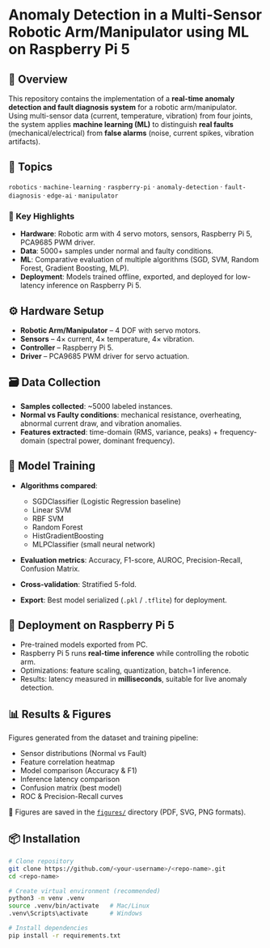 # Anomaly Detection in a Multi-Sensor Robotic Arm/Manipulator using ML on Raspberry Pi 5

## 📌 Overview
This repository contains the implementation of a **real-time anomaly detection and fault diagnosis system** for a robotic arm/manipulator.  
Using multi-sensor data (current, temperature, vibration) from four joints, the system applies **machine learning (ML)** to distinguish **real faults** (mechanical/electrical) from **false alarms** (noise, current spikes, vibration artifacts).


## 🔖 Topics
`robotics` · `machine-learning` · `raspberry-pi` · `anomaly-detection` · `fault-diagnosis` · `edge-ai` · `manipulator`


### 🔑 Key Highlights
- **Hardware**: Robotic arm with 4 servo motors, sensors, Raspberry Pi 5, PCA9685 PWM driver.  
- **Data**: 5000+ samples under normal and faulty conditions.  
- **ML**: Comparative evaluation of multiple algorithms (SGD, SVM, Random Forest, Gradient Boosting, MLP).  
- **Deployment**: Models trained offline, exported, and deployed for low-latency inference on Raspberry Pi 5.  


## ⚙️ Hardware Setup
- **Robotic Arm/Manipulator** – 4 DOF with servo motors.  
- **Sensors** – 4× current, 4× temperature, 4× vibration.  
- **Controller** – Raspberry Pi 5.  
- **Driver** – PCA9685 PWM driver for servo actuation.  


## 🗃️ Data Collection
- **Samples collected**: ~5000 labeled instances.  
- **Normal vs Faulty conditions**: mechanical resistance, overheating, abnormal current draw, and vibration anomalies.  
- **Features extracted**: time-domain (RMS, variance, peaks) + frequency-domain (spectral power, dominant frequency).  


## 🤖 Model Training
- **Algorithms compared**:  
  - SGDClassifier (Logistic Regression baseline)  
  - Linear SVM  
  - RBF SVM  
  - Random Forest  
  - HistGradientBoosting  
  - MLPClassifier (small neural network)  

- **Evaluation metrics**: Accuracy, F1-score, AUROC, Precision-Recall, Confusion Matrix.  
- **Cross-validation**: Stratified 5-fold.  
- **Export**: Best model serialized (`.pkl` / `.tflite`) for deployment.  


## 🚀 Deployment on Raspberry Pi 5
- Pre-trained models exported from PC.  
- Raspberry Pi 5 runs **real-time inference** while controlling the robotic arm.  
- Optimizations: feature scaling, quantization, batch=1 inference.  
- Results: latency measured in **milliseconds**, suitable for live anomaly detection.  


## 📊 Results & Figures
Figures generated from the dataset and training pipeline:  
- Sensor distributions (Normal vs Fault)  
- Feature correlation heatmap  
- Model comparison (Accuracy & F1)  
- Inference latency comparison  
- Confusion matrix (best model)  
- ROC & Precision-Recall curves  

📂 Figures are saved in the [`figures/`](figures/) directory (PDF, SVG, PNG formats).  


## 📦 Installation
```bash
# Clone repository
git clone https://github.com/<your-username>/<repo-name>.git
cd <repo-name>

# Create virtual environment (recommended)
python3 -m venv .venv
source .venv/bin/activate   # Mac/Linux
.venv\Scripts\activate      # Windows

# Install dependencies
pip install -r requirements.txt
